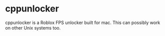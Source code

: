 # cppunlocker
cppunlocker is a Roblox FPS unlocker built for mac. This can possibly work on other Unix systems too.
